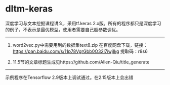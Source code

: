 # dltm-keras
深度学习与文本挖掘课程讲义，采用tf.keras 2.x版。所有的程序都只是深度学习的例子，不表示是最优模型，使用者需要自己超参数调优。

--------------------------------------------
1. word2vec.py中需要用到的数据集text8.zip 在百度网盘下载，链接：https://pan.baidu.com/s/11p78VgrGbb0O32l7iwjIkg 
提取码：r8s6 

2. 11.5节的文章标题生成见https://github.com/Allen-Qiu/title_generate
------------------------------------------
示例程序在Tensorflow 2.9版本上调试通过。在2.15版本上会出错
